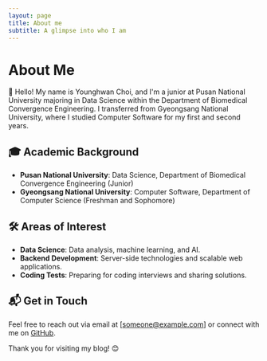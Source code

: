 ```yaml
---
layout: page
title: About me
subtitle: A glimpse into who I am
---
```


# About Me

👋 Hello! My name is Younghwan Choi, and I'm a junior at Pusan National University majoring in Data Science within the Department of Biomedical Convergence Engineering. I transferred from Gyeongsang National University, where I studied Computer Software for my first and second years.

## 🎓 Academic Background

- **Pusan National University**: Data Science, Department of Biomedical Convergence Engineering (Junior)
- **Gyeongsang National University**: Computer Software, Department of Computer Science (Freshman and Sophomore)

## 🛠️ Areas of Interest

- **Data Science**: Data analysis, machine learning, and AI.
- **Backend Development**: Server-side technologies and scalable web applications.
- **Coding Tests**: Preparing for coding interviews and sharing solutions.

## 📬 Get in Touch

Feel free to reach out via email at [someone@example.com] or connect with me on [GitHub](https://github.com/choiyounghwan123).

Thank you for visiting my blog! 😊

